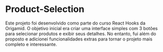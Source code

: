 # Product-Selection
 Este projeto foi desenvolvido como parte do curso React Hooks da Origamid. O objetivo inicial era criar uma interface simples com 3 botões para selecionar produtos e exibir seus detalhes. No entanto, fui além do proposto e adicionei funcionalidades extras para tornar o projeto mais completo e interessante.
